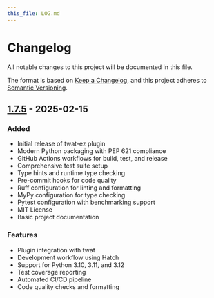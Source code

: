 ```yaml
---
this_file: LOG.md
---
```


# Changelog

All notable changes to this project will be documented in this file.

The format is based on [Keep a Changelog](https://keepachangelog.com/en/1.0.0/),
and this project adheres to [Semantic Versioning](https://semver.org/spec/v2.0.0.html).

## [1.7.5] - 2025-02-15

### Added
- Initial release of twat-ez plugin
- Modern Python packaging with PEP 621 compliance
- GitHub Actions workflows for build, test, and release
- Comprehensive test suite setup
- Type hints and runtime type checking
- Pre-commit hooks for code quality
- Ruff configuration for linting and formatting
- MyPy configuration for type checking
- Pytest configuration with benchmarking support
- MIT License
- Basic project documentation

### Features
- Plugin integration with twat
- Development workflow using Hatch
- Support for Python 3.10, 3.11, and 3.12
- Test coverage reporting
- Automated CI/CD pipeline
- Code quality checks and formatting

[1.7.5]: https://github.com/twardoch/twat-ez/releases/tag/v1.7.5 